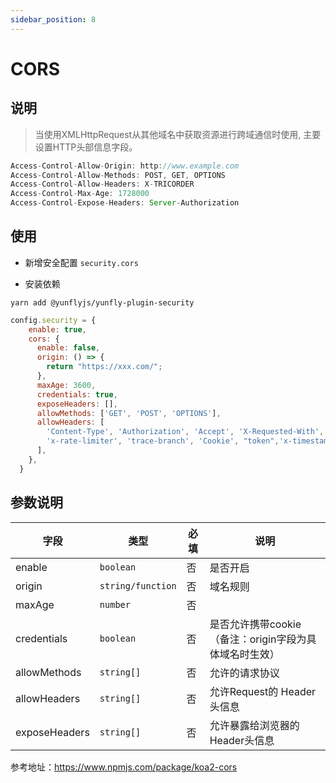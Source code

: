 ```yaml
---
sidebar_position: 8
---
```


# CORS

## 说明

> 当使用XMLHttpRequest从其他域名中获取资源进行跨域通信时使用, 主要设置HTTP头部信息字段。

```js
Access-Control-Allow-Origin: http://www.example.com
Access-Control-Allow-Methods: POST, GET, OPTIONS
Access-Control-Allow-Headers: X-TRICORDER
Access-Control-Max-Age: 1728000
Access-Control-Expose-Headers: Server-Authorization
```

## 使用

* 新增安全配置 `security.cors`

* 安装依赖

```shell
yarn add @yunflyjs/yunfly-plugin-security
```

```js filename="src/config/config.default.ts" {3-16}
config.security = {
    enable: true,
    cors: {
      enable: false,
      origin: () => {
        return "https://xxx.com/";
      },
      maxAge: 3600,
      credentials: true,
      exposeHeaders: [],
      allowMethods: ['GET', 'POST', 'OPTIONS'],
      allowHeaders: [
        'Content-Type', 'Authorization', 'Accept', 'X-Requested-With', 'x-csrf-token','x-rate-limiter-key',
        'x-rate-limiter', 'trace-branch', 'Cookie', "token",'x-timestamp','x-autho-token','trace-id'
      ],
    },
  }
```

## 参数说明

| 字段 | 类型 | 必填 |说明 |
| ------ | ------ |------ | ------ |
| enable | `boolean` | 否 | 是否开启 |
| origin | `string/function` | 否 | 域名规则 |
| maxAge | `number` | 否 |  |
| credentials | `boolean` | 否 | 是否允许携带cookie（备注：origin字段为具体域名时生效） |
| allowMethods | `string[]` | 否 | 允许的请求协议 |
| allowHeaders | `string[]` | 否 | 允许Request的 Header头信息 |
| exposeHeaders | `string[]` | 否 | 允许暴露给浏览器的Header头信息 |

参考地址：<https://www.npmjs.com/package/koa2-cors>
